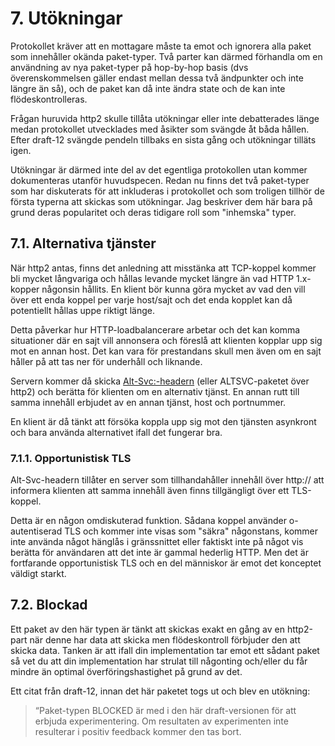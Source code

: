 # 7. Utökningar

Protokollet kräver att en mottagare måste ta emot och ignorera alla paket som
innehåller okända paket-typer. Två parter kan därmed förhandla om en
användning av nya paket-typer på hop-by-hop basis (dvs överenskommelsen
gäller endast mellan dessa två ändpunkter och inte längre än så), och de paket
kan då inte ändra state och de kan inte flödeskontrolleras.

Frågan huruvida http2 skulle tillåta utökningar eller inte debatterades länge
medan protokollet utvecklades med åsikter som svängde åt båda hållen. Efter
draft-12 svängde pendeln tillbaks en sista gång och utökningar tilläts igen.

Utökningar är därmed inte del av det egentliga protokollen utan kommer
dokumenteras utanför huvudspecen. Redan nu finns det två paket-typer som har
diskuterats för att inkluderas i protokollet och som troligen tillhör de
första typerna att skickas som utökningar. Jag beskriver dem här bara på grund
deras popularitet och deras tidigare roll som "inhemska" typer.

## 7.1. Alternativa tjänster

När http2 antas, finns det anledning att misstänka att TCP-koppel kommer bli
mycket långvariga och hållas levande mycket längre än vad HTTP 1.x-kopper
någonsin hållits. En klient bör kunna göra mycket av vad den vill över ett
enda koppel per varje host/sajt och det enda kopplet kan då potentiellt hållas
uppe riktigt länge.

Detta påverkar hur HTTP-loadbalancerare arbetar och det kan komma situationer
där en sajt vill annonsera och föreslå att klienten kopplar upp sig mot en
annan host. Det kan vara för prestandans skull men även om en sajt håller på
att tas ner för underhåll och liknande.

Servern kommer då skicka
[Alt-Svc:-headern](https://tools.ietf.org/html/draft-ietf-httpbis-alt-svc-07)
(eller ALTSVC-paketet över http2) och berätta för klienten om en alternativ
tjänst. En annan rutt till samma innehåll erbjudet av en annan tjänst, host
och portnummer.

En klient är då tänkt att försöka koppla upp sig mot den tjänsten asynkront
och bara använda alternativet ifall det fungerar bra.

### 7.1.1. Opportunistisk TLS

Alt-Svc-headern tillåter en server som tillhandahåller innehåll över http://
att informera klienten att samma innehåll även finns tillgängligt över ett
TLS-koppel.

Detta är en någon omdiskuterad funktion. Sådana koppel använder o-autentiserad
TLS och kommer inte visas som "säkra" någonstans, kommer inte använda något
hänglås i gränssnittet eller faktiskt inte på något vis berätta för användaren
att det inte är gammal hederlig HTTP. Men det är fortfarande opportunistisk
TLS och en del människor är emot det konceptet väldigt starkt.

## 7.2. Blockad

Ett paket av den här typen är tänkt att skickas exakt en gång av en http2-part
när denne har data att skicka men flödeskontroll förbjuder den att skicka
data. Tanken är att ifall din implementation tar emot ett sådant paket så vet
du att din implementation har strulat till någonting och/eller du får mindre
än optimal överföringshastighet på grund av det.

Ett citat från draft-12, innan det här paketet togs ut och blev en utökning:

> “Paket-typen BLOCKED är med i den här draft-versionen för att erbjuda
> experimentering.  Om resultaten av experimenten inte resulterar i positiv
> feedback kommer den tas bort.
